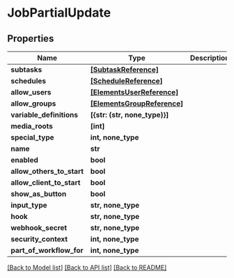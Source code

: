 # JobPartialUpdate


## Properties

Name | Type | Description | Notes
------------ | ------------- | ------------- | -------------
**subtasks** | [**[SubtaskReference]**](SubtaskReference.md) |  | [optional] 
**schedules** | [**[ScheduleReference]**](ScheduleReference.md) |  | [optional] 
**allow_users** | [**[ElementsUserReference]**](ElementsUserReference.md) |  | [optional] 
**allow_groups** | [**[ElementsGroupReference]**](ElementsGroupReference.md) |  | [optional] 
**variable_definitions** | **[{str: (str, none_type)}]** |  | [optional] 
**media_roots** | **[int]** |  | [optional] 
**special_type** | **int, none_type** |  | [optional] 
**name** | **str** |  | [optional] 
**enabled** | **bool** |  | [optional] 
**allow_others_to_start** | **bool** |  | [optional] 
**allow_client_to_start** | **bool** |  | [optional] 
**show_as_button** | **bool** |  | [optional] 
**input_type** | **str, none_type** |  | [optional] 
**hook** | **str, none_type** |  | [optional] 
**webhook_secret** | **str, none_type** |  | [optional] 
**security_context** | **int, none_type** |  | [optional] 
**part_of_workflow_for** | **int, none_type** |  | [optional] 

[[Back to Model list]](../README.md#models) [[Back to API list]](../README.md#api-endpoints) [[Back to README]](../README.md)


